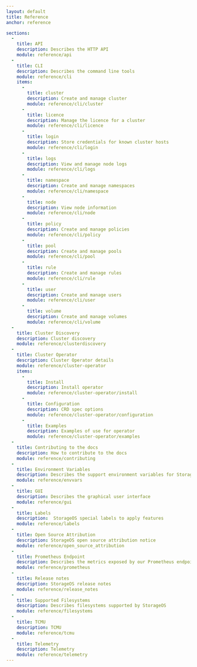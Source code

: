 ```yaml
---
layout: default
title: Reference
anchor: reference

sections:
  -
    title: API
    description: Describes the HTTP API
    module: reference/api
  -
    title: CLI
    description: Describes the command line tools
    module: reference/cli
    items:
      -
        title: cluster
        description: Create and manage cluster
        module: reference/cli/cluster
      -
        title: licence
        description: Manage the licence for a cluster
        module: reference/cli/licence
      -
        title: login
        description: Store credentials for known cluster hosts
        module: reference/cli/login
      -
        title: logs
        description: View and manage node logs
        module: reference/cli/logs
      -
        title: namespace
        description: Create and manage namespaces
        module: reference/cli/namespace
      -
        title: node
        description: View node information
        module: reference/cli/node
      -
        title: policy
        description: Create and manage policies
        module: reference/cli/policy
      -
        title: pool
        description: Create and manage pools
        module: reference/cli/pool
      -
        title: rule
        description: Create and manage rules
        module: reference/cli/rule
      -
        title: user
        description: Create and manage users
        module: reference/cli/user
      -
        title: volume
        description: Create and manage volumes
        module: reference/cli/volume
  -
    title: Cluster Discovery
    description: Cluster discovery
    module: reference/clusterdiscovery
  -
    title: Cluster Operator
    description: Cluster Operator details
    module: reference/cluster-operator
    items:
      -
        title: Install
        description: Install operator
        module: reference/cluster-operator/install
      -
        title: Configuration
        description: CRD spec options
        module: reference/cluster-operator/configuration
      -
        title: Examples
        description: Examples of use for operator
        module: reference/cluster-operator/examples
  -
    title: Contributing to the docs
    description: How to contribute to the docs
    module: reference/contributing
  -
    title: Environment Variables
    description: Describes the support environment variables for StorageOS
    module: reference/envvars
  -
    title: GUI
    description: Describes the graphical user interface
    module: reference/gui
  -
    title: Labels
    description:  StorageOS special labels to apply features
    module: reference/labels
  -
    title: Open Source Attribution
    description: StorageOS open source attribution notice
    module: reference/open_source_attribution
  -
    title: Prometheus Endpoint
    description: Describes the metrics exposed by our Prometheus endpoint
    module: reference/prometheus
  -
    title: Release notes
    description: StorageOS release notes
    module: reference/release_notes
  -
    title: Supported Filesystems
    description: Describes filesystems supported by StorageOS
    module: reference/filesystems
  -
    title: TCMU
    description: TCMU
    module: reference/tcmu
  -
    title: Telemetry
    description: Telemetry
    module: reference/telemetry
---
```

